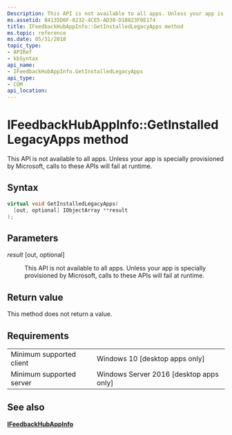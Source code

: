 ```yaml
---
Description: This API is not available to all apps. Unless your app is specially provisioned by Microsoft, calls to these APIs will fail at runtime.
ms.assetid: 84135D6F-8232-4CE5-AD38-D18823F0E174
title: IFeedbackHubAppInfo::GetInstalledLegacyApps method
ms.topic: reference
ms.date: 05/31/2018
topic_type: 
- APIRef
- kbSyntax
api_name: 
- IFeedbackHubAppInfo.GetInstalledLegacyApps
api_type: 
- COM
api_location: 
---
```


# IFeedbackHubAppInfo::GetInstalledLegacyApps method

This API is not available to all apps. Unless your app is specially provisioned by Microsoft, calls to these APIs will fail at runtime.

## Syntax


```C++
virtual void GetInstalledLegacyApps(
  [out, optional] IObjectArray **result
);
```



## Parameters

<dl> <dt>

*result* \[out, optional\]
</dt> <dd>

This API is not available to all apps. Unless your app is specially provisioned by Microsoft, calls to these APIs will fail at runtime.

</dd> </dl>

## Return value

This method does not return a value.

## Requirements



|                                     |                                                      |
|-------------------------------------|------------------------------------------------------|
| Minimum supported client<br/> | Windows 10 \[desktop apps only\]<br/>          |
| Minimum supported server<br/> | Windows Server 2016 \[desktop apps only\]<br/> |



## See also

<dl> <dt>

[**IFeedbackHubAppInfo**](winprog.ifeedbackhubappinfo.md)
</dt> </dl>

 

 




